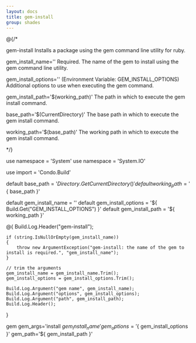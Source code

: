 ```yaml
---
layout: docs
title: gem-install
group: shades
---
```


@{/*

gem-install
    Installs a package using the gem command line utility for ruby.

gem_install_name=''
    Required. The name of the gem to install using the gem command line utility.

gem_install_options='' (Environment Variable: GEM_INSTALL_OPTIONS)
    Additional options to use when executing the gem command.

gem_install_path='$(working_path)'
    The path in which to execute the gem install command.

base_path='$(CurrentDirectory)'
    The base path in which to execute the gem install command.

working_path='$(base_path)'
    The working path in which to execute the gem install command.

*/}

use namespace = 'System'
use namespace = 'System.IO'

use import = 'Condo.Build'

default base_path               = '${ Directory.GetCurrentDirectory() }'
default working_path            = '${ base_path }'

default gem_install_name        = ''
default gem_install_options     = '${ Build.Get("GEM_INSTALL_OPTIONS") }'
default gem_install_path        = '${ working_path }'

@{
    Build.Log.Header("gem-install");

    if (string.IsNullOrEmpty(gem_install_name))
    {
        throw new ArgumentException("gem-install: the name of the gem to install is required.", "gem_install_name");
    }

    // trim the arguments
    gem_install_name = gem_install_name.Trim();
    gem_install_options = gem_install_options.Trim();

    Build.Log.Argument("gem name", gem_install_name);
    Build.Log.Argument("options", gem_install_options);
    Build.Log.Argument("path", gem_install_path);
    Build.Log.Header();
}

gem gem_args='install ${ gem_install_name }' gem_options='${ gem_install_options }' gem_path='${ gem_install_path }'